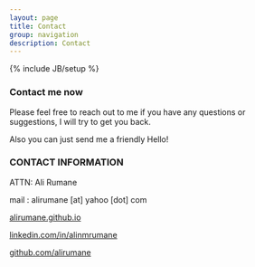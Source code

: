 ```yaml
---
layout: page
title: Contact
group: navigation
description: Contact
---
```

{% include JB/setup %}

### Contact me now

Please feel free to reach out to me if you have any questions or suggestions, I will try to get you back.

Also you can just send me a friendly Hello!

### CONTACT INFORMATION



ATTN: Ali Rumane

mail : alirumane [at] yahoo [dot] com

[alirumane.github.io](https://alirumane.github.io/)

[linkedin.com/in/alinmrumane](www.linkedin.com/in/alinmrumane)

[github.com/alirumane](https://github.com/alirumane)
